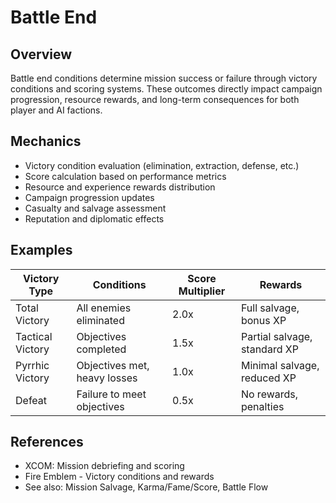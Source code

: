 # Battle End

## Overview
Battle end conditions determine mission success or failure through victory conditions and scoring systems. These outcomes directly impact campaign progression, resource rewards, and long-term consequences for both player and AI factions.

## Mechanics
- Victory condition evaluation (elimination, extraction, defense, etc.)
- Score calculation based on performance metrics
- Resource and experience rewards distribution
- Campaign progression updates
- Casualty and salvage assessment
- Reputation and diplomatic effects

## Examples
| Victory Type | Conditions | Score Multiplier | Rewards |
|--------------|------------|------------------|---------|
| Total Victory | All enemies eliminated | 2.0x | Full salvage, bonus XP |
| Tactical Victory | Objectives completed | 1.5x | Partial salvage, standard XP |
| Pyrrhic Victory | Objectives met, heavy losses | 1.0x | Minimal salvage, reduced XP |
| Defeat | Failure to meet objectives | 0.5x | No rewards, penalties |

## References
- XCOM: Mission debriefing and scoring
- Fire Emblem - Victory conditions and rewards
- See also: Mission Salvage, Karma/Fame/Score, Battle Flow